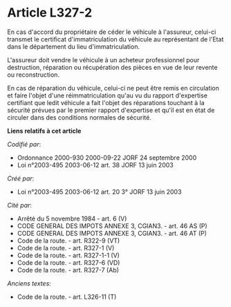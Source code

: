 # Article L327-2

En cas d'accord du propriétaire de céder le véhicule à l'assureur, celui-ci transmet le certificat d'immatriculation du
véhicule au représentant de l'Etat dans le département du lieu d'immatriculation.

L'assureur doit vendre le véhicule à un acheteur professionnel pour destruction, réparation ou récupération des pièces en vue
de leur revente ou reconstruction.

En cas de réparation du véhicule, celui-ci ne peut être remis en circulation et faire l'objet d'une réimmatriculation qu'au
vu du rapport d'expertise certifiant que ledit véhicule a fait l'objet des réparations touchant à la sécurité prévues par le
premier rapport d'expertise et qu'il est en état de circuler dans des conditions normales de sécurité.

**Liens relatifs à cet article**

_Codifié par_:

  - Ordonnance 2000-930 2000-09-22 JORF 24 septembre 2000
  - Loi n°2003-495 2003-06-12 art. 38 JORF 13 juin 2003

_Créé par_:

  - Loi n°2003-495 2003-06-12 art. 20 3° JORF 13 juin 2003

_Cité par_:

  - Arrêté du 5 novembre 1984 - art. 6 (V)
  - CODE GENERAL DES IMPOTS ANNEXE 3, CGIAN3. - art. 46 AS (P)
  - CODE GENERAL DES IMPOTS ANNEXE 3, CGIAN3. - art. 46 AT (P)
  - Code de la route. - art. R322-9 (VT)
  - Code de la route. - art. R327-1 (V)
  - Code de la route. - art. R327-1-1 (V)
  - Code de la route. - art. R327-6 (VD)
  - Code de la route. - art. R327-7 (Ab)

_Anciens textes_:

  - Code de la route. - art. L326-11 (T)
